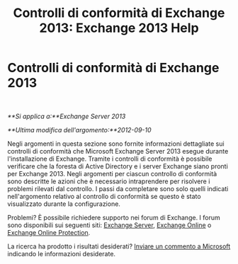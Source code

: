 ﻿---
title: 'Controlli di conformità di Exchange 2013: Exchange 2013 Help'
TOCTitle: Controlli di conformità di Exchange 2013
ms:assetid: 3b232ad3-01b1-4cdb-88c9-006bdc660f72
ms:mtpsurl: https://technet.microsoft.com/it-it/library/JJ150508(v=EXCHG.150)
ms:contentKeyID: 50480385
ms.date: 05/22/2018
mtps_version: v=EXCHG.150
ms.translationtype: MT
---

# Controlli di conformità di Exchange 2013

 

_**Si applica a:**Exchange Server 2013_

_**Ultima modifica dell'argomento:**2012-09-10_

Negli argomenti in questa sezione sono fornite informazioni dettagliate sui controlli di conformità che Microsoft Exchange Server 2013 esegue durante l'installazione di Exchange. Tramite i controlli di conformità è possibile verificare che la foresta di Active Directory e i server Exchange siano pronti per Exchange 2013. Negli argomenti per ciascun controllo di conformità sono descritte le azioni che è necessario intraprendere per risolvere i problemi rilevati dal controllo. I passi da completare sono solo quelli indicati nell'argomento relativo al controllo di conformità se questo è stato visualizzato durante la configurazione.

Problemi? È possibile richiedere supporto nei forum di Exchange. I forum sono disponibili sui seguenti siti: [Exchange Server](https://go.microsoft.com/fwlink/p/?linkid=60612), [Exchange Online](https://go.microsoft.com/fwlink/p/?linkid=267542) o [Exchange Online Protection](https://go.microsoft.com/fwlink/p/?linkid=285351).

La ricerca ha prodotto i risultati desiderati? [Inviare un commento a Microsoft](mailto:exsetuphelpfeedback@microsoft.com?subject=exchange%202013%20setup%20help%20feedback) indicando le informazioni desiderate.

